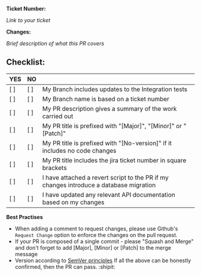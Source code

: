 **Ticket Number:**

*Link to your ticket*

**Changes:**

 *Brief description of what this PR covers*

## Checklist:

| YES  | NO  |    |
|---|---|---|
| [ ] | [ ] | My Branch includes updates to the Integration tests |
| [ ] | [ ] | My Branch name is based on a ticket number |
| [ ] | [ ] | My PR description gives a summary of the work carried out |
| [ ] | [ ] | My PR title is prefixed with "[Major]", "[Minor]" or "[Patch]" |
| [ ] | [ ] | My PR title is prefixed with "[No-version]" if it includes no code changes |
| [ ] | [ ] | My PR title includes the jira ticket number in square brackets |
| [ ] | [ ] | I have attached a revert script to the PR if my changes introduce a database migration |
| [ ] | [ ] | I have updated any relevant API documentation based on my changes |

**Best Practises**

- When adding a comment to request changes, please use Github's `Request Change` option to enforce the changes on the pull request.
- If your PR is composed of a single commit - please "Squash and Merge" and don't forget to add [Major], [Minor] or [Patch] to the merge message
- Version according to [SemVer principles](https://bedegaming.atlassian.net/wiki/spaces/PD/pages/444071937/Component+Versioning)
If all the above can be honestly confirmed, then the PR can pass. :shipit:
